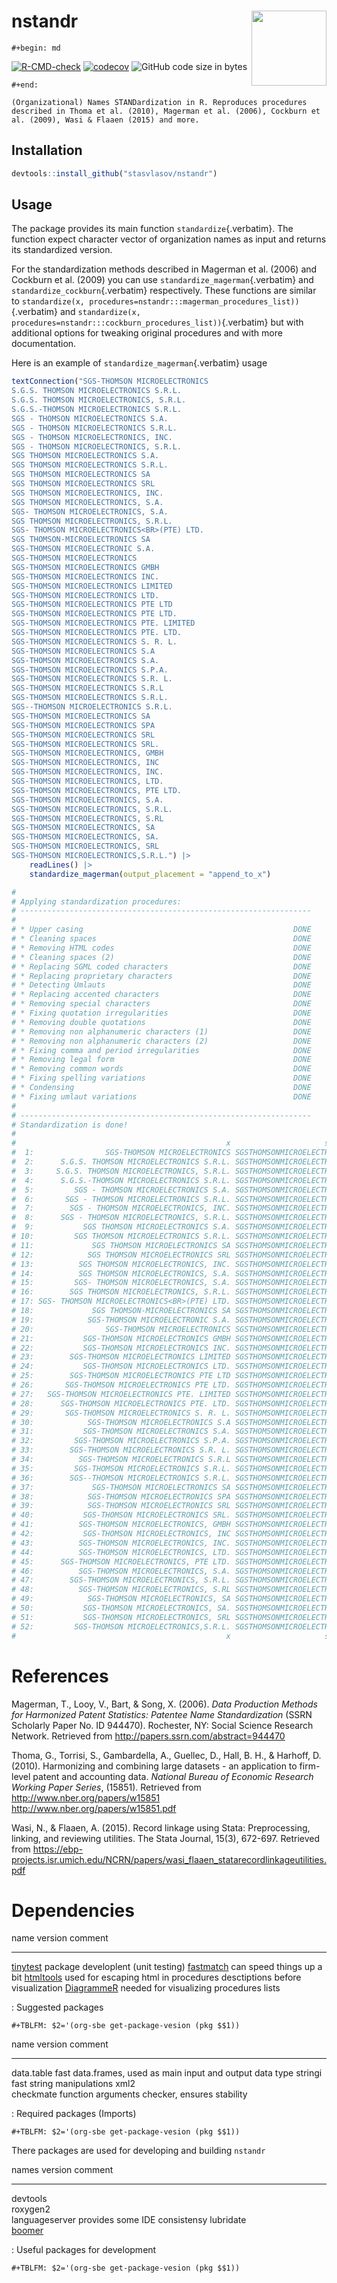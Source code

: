 # nstandr <img src="img/logo.png" align="right" alt="" width="120"/>

```{=org}
#+begin: md
```
[![R-CMD-check](https://github.com/stasvlasov/nstandr/workflows/R-CMD-check/badge.svg)](https://github.com/stasvlasov/nstandr/actions)
[![codecov](https://codecov.io/gh/stasvlasov/nstandr/branch/master/graph/badge.svg?token=OQVJ7NRXO5)](https://codecov.io/gh/stasvlasov/nstandr)
![GitHub code size in bytes](https://img.shields.io/github/languages/code-size/stasvlasov/nstandr)

```{=org}
#+end:
```
``` {#r-pkg-description .markdown}
(Organizational) Names STANDardization in R. Reproduces procedures described in Thoma et al. (2010), Magerman et al. (2006), Cockburn et al. (2009), Wasi & Flaaen (2015) and more.
```

## Installation

``` {.r org-language="R"}
devtools::install_github("stasvlasov/nstandr")
```

## Usage

The package provides its main function `standardize`{.verbatim}. The
function expect character vector of organization names as input and
returns its standardized version.

For the standardization methods described in Magerman et al. (2006) and
Cockburn et al. (2009) you can use `standardize_magerman`{.verbatim} and
`standardize_cockburn`{.verbatim} respectively. These functions are
similar to
`standardize(x, procedures=nstandr:::magerman_procedures_list))`{.verbatim}
and
`standardize(x, procedures=nstandr:::cockburn_procedures_list))`{.verbatim}
but with additional options for tweaking original procedures and with
more documentation.

Here is an example of `standardize_magerman`{.verbatim} usage

``` {.r org-language="R"}
textConnection("SGS-THOMSON MICROELECTRONICS
S.G.S. THOMSON MICROELECTRONICS S.R.L.
S.G.S. THOMSON MICROELECTRONICS, S.R.L.
S.G.S.-THOMSON MICROELECTRONICS S.R.L.
SGS - THOMSON MICROELECTRONICS S.A.
SGS - THOMSON MICROELECTRONICS S.R.L.
SGS - THOMSON MICROELECTRONICS, INC.
SGS - THOMSON MICROELECTRONICS, S.R.L.
SGS THOMSON MICROELECTRONICS S.A.
SGS THOMSON MICROELECTRONICS S.R.L.
SGS THOMSON MICROELECTRONICS SA
SGS THOMSON MICROELECTRONICS SRL
SGS THOMSON MICROELECTRONICS, INC.
SGS THOMSON MICROELECTRONICS, S.A.
SGS- THOMSON MICROELECTRONICS, S.A.
SGS THOMSON MICROELECTRONICS, S.R.L.
SGS- THOMSON MICROELECTRONICS<BR>(PTE) LTD.
SGS THOMSON-MICROELECTRONICS SA
SGS-THOMSON MICROELECTRONIC S.A.
SGS-THOMSON MICROELECTRONICS
SGS-THOMSON MICROELECTRONICS GMBH
SGS-THOMSON MICROELECTRONICS INC.
SGS-THOMSON MICROELECTRONICS LIMITED
SGS-THOMSON MICROELECTRONICS LTD.
SGS-THOMSON MICROELECTRONICS PTE LTD
SGS-THOMSON MICROELECTRONICS PTE LTD.
SGS-THOMSON MICROELECTRONICS PTE. LIMITED
SGS-THOMSON MICROELECTRONICS PTE. LTD.
SGS-THOMSON MICROELECTRONICS S. R. L.
SGS-THOMSON MICROELECTRONICS S.A
SGS-THOMSON MICROELECTRONICS S.A.
SGS-THOMSON MICROELECTRONICS S.P.A.
SGS-THOMSON MICROELECTRONICS S.R. L.
SGS-THOMSON MICROELECTRONICS S.R.L
SGS-THOMSON MICROELECTRONICS S.R.L.
SGS--THOMSON MICROELECTRONICS S.R.L.
SGS-THOMSON MICROELECTRONICS SA
SGS-THOMSON MICROELECTRONICS SPA
SGS-THOMSON MICROELECTRONICS SRL
SGS-THOMSON MICROELECTRONICS SRL.
SGS-THOMSON MICROELECTRONICS, GMBH
SGS-THOMSON MICROELECTRONICS, INC
SGS-THOMSON MICROELECTRONICS, INC.
SGS-THOMSON MICROELECTRONICS, LTD.
SGS-THOMSON MICROELECTRONICS, PTE LTD.
SGS-THOMSON MICROELECTRONICS, S.A.
SGS-THOMSON MICROELECTRONICS, S.R.L.
SGS-THOMSON MICROELECTRONICS, S.RL
SGS-THOMSON MICROELECTRONICS, SA
SGS-THOMSON MICROELECTRONICS, SA.
SGS-THOMSON MICROELECTRONICS, SRL
SGS-THOMSON MICROELECTRONICS,S.R.L.") |>
    readLines() |>
    standardize_magerman(output_placement = "append_to_x")

# 
# Applying standardization procedures:
# -----------------------------------------------------------------
# 
# * Upper casing                                               DONE
# * Cleaning spaces                                            DONE
# * Removing HTML codes                                        DONE
# * Cleaning spaces (2)                                        DONE
# * Replacing SGML coded characters                            DONE
# * Replacing proprietary characters                           DONE
# * Detecting Umlauts                                          DONE
# * Replacing accented characters                              DONE
# * Removing special characters                                DONE
# * Fixing quotation irregularities                            DONE
# * Removing double quotations                                 DONE
# * Removing non alphanumeric characters (1)                   DONE
# * Removing non alphanumeric characters (2)                   DONE
# * Fixing comma and period irregularities                     DONE
# * Removing legal form                                        DONE
# * Removing common words                                      DONE
# * Fixing spelling variations                                 DONE
# * Condensing                                                 DONE
# * Fixing umlaut variations                                   DONE
# 
# -----------------------------------------------------------------
# Standardization is done!
# 
#                                               x                     std_x
#  1:                SGS-THOMSON MICROELECTRONICS SGSTHOMSONMICROELECTRONIC
#  2:      S.G.S. THOMSON MICROELECTRONICS S.R.L. SGSTHOMSONMICROELECTRONIC
#  3:     S.G.S. THOMSON MICROELECTRONICS, S.R.L. SGSTHOMSONMICROELECTRONIC
#  4:      S.G.S.-THOMSON MICROELECTRONICS S.R.L. SGSTHOMSONMICROELECTRONIC
#  5:         SGS - THOMSON MICROELECTRONICS S.A. SGSTHOMSONMICROELECTRONIC
#  6:       SGS - THOMSON MICROELECTRONICS S.R.L. SGSTHOMSONMICROELECTRONIC
#  7:        SGS - THOMSON MICROELECTRONICS, INC. SGSTHOMSONMICROELECTRONIC
#  8:      SGS - THOMSON MICROELECTRONICS, S.R.L. SGSTHOMSONMICROELECTRONIC
#  9:           SGS THOMSON MICROELECTRONICS S.A. SGSTHOMSONMICROELECTRONIC
# 10:         SGS THOMSON MICROELECTRONICS S.R.L. SGSTHOMSONMICROELECTRONIC
# 11:             SGS THOMSON MICROELECTRONICS SA SGSTHOMSONMICROELECTRONIC
# 12:            SGS THOMSON MICROELECTRONICS SRL SGSTHOMSONMICROELECTRONIC
# 13:          SGS THOMSON MICROELECTRONICS, INC. SGSTHOMSONMICROELECTRONIC
# 14:          SGS THOMSON MICROELECTRONICS, S.A. SGSTHOMSONMICROELECTRONIC
# 15:         SGS- THOMSON MICROELECTRONICS, S.A. SGSTHOMSONMICROELECTRONIC
# 16:        SGS THOMSON MICROELECTRONICS, S.R.L. SGSTHOMSONMICROELECTRONIC
# 17: SGS- THOMSON MICROELECTRONICS<BR>(PTE) LTD. SGSTHOMSONMICROELECTRONIC
# 18:             SGS THOMSON-MICROELECTRONICS SA SGSTHOMSONMICROELECTRONIC
# 19:            SGS-THOMSON MICROELECTRONIC S.A. SGSTHOMSONMICROELECTRONIC
# 20:                SGS-THOMSON MICROELECTRONICS SGSTHOMSONMICROELECTRONIC
# 21:           SGS-THOMSON MICROELECTRONICS GMBH SGSTHOMSONMICROELECTRONIC
# 22:           SGS-THOMSON MICROELECTRONICS INC. SGSTHOMSONMICROELECTRONIC
# 23:        SGS-THOMSON MICROELECTRONICS LIMITED SGSTHOMSONMICROELECTRONIC
# 24:           SGS-THOMSON MICROELECTRONICS LTD. SGSTHOMSONMICROELECTRONIC
# 25:        SGS-THOMSON MICROELECTRONICS PTE LTD SGSTHOMSONMICROELECTRONIC
# 26:       SGS-THOMSON MICROELECTRONICS PTE LTD. SGSTHOMSONMICROELECTRONIC
# 27:   SGS-THOMSON MICROELECTRONICS PTE. LIMITED SGSTHOMSONMICROELECTRONIC
# 28:      SGS-THOMSON MICROELECTRONICS PTE. LTD. SGSTHOMSONMICROELECTRONIC
# 29:       SGS-THOMSON MICROELECTRONICS S. R. L. SGSTHOMSONMICROELECTRONIC
# 30:            SGS-THOMSON MICROELECTRONICS S.A SGSTHOMSONMICROELECTRONIC
# 31:           SGS-THOMSON MICROELECTRONICS S.A. SGSTHOMSONMICROELECTRONIC
# 32:         SGS-THOMSON MICROELECTRONICS S.P.A. SGSTHOMSONMICROELECTRONIC
# 33:        SGS-THOMSON MICROELECTRONICS S.R. L. SGSTHOMSONMICROELECTRONIC
# 34:          SGS-THOMSON MICROELECTRONICS S.R.L SGSTHOMSONMICROELECTRONIC
# 35:         SGS-THOMSON MICROELECTRONICS S.R.L. SGSTHOMSONMICROELECTRONIC
# 36:        SGS--THOMSON MICROELECTRONICS S.R.L. SGSTHOMSONMICROELECTRONIC
# 37:             SGS-THOMSON MICROELECTRONICS SA SGSTHOMSONMICROELECTRONIC
# 38:            SGS-THOMSON MICROELECTRONICS SPA SGSTHOMSONMICROELECTRONIC
# 39:            SGS-THOMSON MICROELECTRONICS SRL SGSTHOMSONMICROELECTRONIC
# 40:           SGS-THOMSON MICROELECTRONICS SRL. SGSTHOMSONMICROELECTRONIC
# 41:          SGS-THOMSON MICROELECTRONICS, GMBH SGSTHOMSONMICROELECTRONIC
# 42:           SGS-THOMSON MICROELECTRONICS, INC SGSTHOMSONMICROELECTRONIC
# 43:          SGS-THOMSON MICROELECTRONICS, INC. SGSTHOMSONMICROELECTRONIC
# 44:          SGS-THOMSON MICROELECTRONICS, LTD. SGSTHOMSONMICROELECTRONIC
# 45:      SGS-THOMSON MICROELECTRONICS, PTE LTD. SGSTHOMSONMICROELECTRONIC
# 46:          SGS-THOMSON MICROELECTRONICS, S.A. SGSTHOMSONMICROELECTRONIC
# 47:        SGS-THOMSON MICROELECTRONICS, S.R.L. SGSTHOMSONMICROELECTRONIC
# 48:          SGS-THOMSON MICROELECTRONICS, S.RL SGSTHOMSONMICROELECTRONIC
# 49:            SGS-THOMSON MICROELECTRONICS, SA SGSTHOMSONMICROELECTRONIC
# 50:           SGS-THOMSON MICROELECTRONICS, SA. SGSTHOMSONMICROELECTRONIC
# 51:           SGS-THOMSON MICROELECTRONICS, SRL SGSTHOMSONMICROELECTRONIC
# 52:         SGS-THOMSON MICROELECTRONICS,S.R.L. SGSTHOMSONMICROELECTRONIC
#                                               x                     std_x
```

# References

Magerman, T., Looy, V., Bart, & Song, X. (2006). *Data Production
Methods for Harmonized Patent Statistics: Patentee Name Standardization*
(SSRN Scholarly Paper No. ID 944470). Rochester, NY: Social Science
Research Network. Retrieved from
<http://papers.ssrn.com/abstract=944470>

Thoma, G., Torrisi, S., Gambardella, A., Guellec, D., Hall, B. H., &
Harhoff, D. (2010). Harmonizing and combining large datasets - an
application to firm-level patent and accounting data. *National Bureau
of Economic Research Working Paper Series*, (15851). Retrieved from
<http://www.nber.org/papers/w15851>
<http://www.nber.org/papers/w15851.pdf>

Wasi, N., & Flaaen, A. (2015). Record linkage using Stata:
Preprocessing, linking, and reviewing utilities. The Stata Journal,
15(3), 672-697. Retrieved from
<https://ebp-projects.isr.umich.edu/NCRN/papers/wasi_flaaen_statarecordlinkageutilities.pdf>

# Dependencies

  name                                                                              version   comment
  --------------------------------------------------------------------------------- --------- ------------------------------------------------------------------------
  [tinytest](https://github.com/markvanderloo/tinytest/blob/master/pkg/README.md)             package developlent (unit testing)
  [fastmatch](https://cran.r-project.org/web/packages/fastmatch/index.html)                   can speed things up a bit
  [htmltools](https://rstudio.github.io/htmltools/index.html)                                 used for escaping html in procedures desctiptions before visualization
  [DiagrammeR](http://rich-iannone.github.io/DiagrammeR/docs.html)                            needed for visualizing procedures lists

  : Suggested packages

```{=org}
#+TBLFM: $2='(org-sbe get-package-vesion (pkg $$1))
```
  name         version   comment
  ------------ --------- -----------------------------------------------------------
  data.table             fast data.frames, used as main input and output data type
  stringi                fast string manipulations
  xml2                   
  checkmate              function arguments checker, ensures stability

  : Required packages (Imports)

```{=org}
#+TBLFM: $2='(org-sbe get-package-vesion (pkg $$1))
```
There packages are used for developing and building `nstandr`

  names                                                version   comment
  ---------------------------------------------------- --------- -------------------------------
  devtools                                                       
  roxygen2                                                       
  languageserver                                                 provides some IDE consistensy
  lubridate                                                      
  [boomer](https://moodymudskipper.github.io/boomer)             

  : Useful packages for development

```{=org}
#+TBLFM: $2='(org-sbe get-package-vesion (pkg $$1))
```
